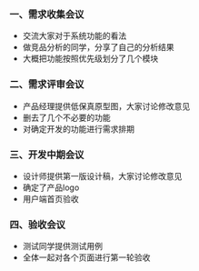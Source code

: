 ### 一、需求收集会议  
* 交流大家对于系统功能的看法
* 做竞品分析的同学，分享了自己的分析结果
* 大概把功能按照优先级划分了几个模块
### 二、需求评审会议
* 产品经理提供低保真原型图，大家讨论修改意见
* 删去了几个不必要的功能
* 对确定开发的功能进行需求排期
### 三、开发中期会议
* 设计师提供第一版设计稿，大家讨论修改意见
* 确定了产品logo
* 用户端首页验收
### 四、验收会议
* 测试同学提供测试用例
* 全体一起对各个页面进行第一轮验收

